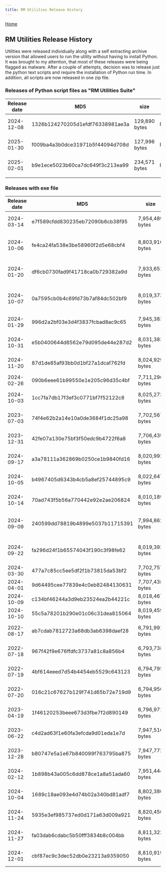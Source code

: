 ```yaml
---
title: RM Utilities Release History
---
```

[Home](https://richardotter.github.io)

## RM Utilities Release History

Utilities were released individually along with a self extracting archive version that allowed users to run the utility without having to install Python.
It was brought to my attention, that most of these releases were being flagged as malware.
After a couple of attempts, decision was to release just the python text scripts and require the installation of Python run time.
In addition, all scripts are now released in one zip file.

### Releases of Python script files as "RM Utilities Suite"

| Release date | MD5                              | size          | file name                     | path                                                                                                          |
| ------------ | -------------------------------- | ------------- | ----------------------------- | ------------------------------------------------------------------------------------------------------------- |
| 2024-12-08   | 1326b124270205d1efdf76338981ae3a | 129,890 bytes | RM Utilities Suite v1.0.0.zip | Releases\RM Utilities Suite\Release RM Utilities Suite v1.0.0 2024-12-08_203000\RM Utilities Suite v1.0.0.zip |
| 2025-01-30   | f009ba4a3b0dce31971b5f44094d708d | 127,996 bytes | RM Utilities Suite v1.0.1.zip | Releases\RM Utilities Suite\Release RM Utilities Suite v1.0.1 2025-01-30_230000\RM Utilities Suite v1.0.1.zip |
| 2025-02-01 | b9e1ece5023b60ca7dc649f3c213ea99 | 234,571 bytes | RM_Utilities_Suite_v1.0.2.zip | Releases\RM Utilities Suite\Release RM_Utilities_Suite_v1.0.2 2025-02-01_202626\RM_Utilities_Suite_v1.0.2.zip |
| | | | | |


### Releases with exe file

| Release date | MD5                              | size            | file name                           | path                                                                                                                            |
| ------------ | -------------------------------- | --------------- | ----------------------------------- | ------------------------------------------------------------------------------------------------------------------------------- |
| 2024-03-14   | e7f589cfdd830235eb72090b6cb38f95 | 7,954,489 bytes | ChangeSourceTemplate v1.0.0.zip     | Releases\ChangeSourceTemplate\Release ChangeSourceTemplate v1.0.0\ChangeSourceTemplate v1.0.0.zip                               |
| 2024-10-06   | fe4ca24fa538e3be58960f2d5e68cbf4 | 8,803,910 bytes | ChangeSourceTemplate v1.1.0.zip     | Releases\ChangeSourceTemplate\Release ChangeSourceTemplate v1.1.0 2024-10-06_152310\ChangeSourceTemplate v1.1.0.zip             |
| 2024-01-20   | df6cb0730fad9f41718ca0b729382a9d | 7,933,651 bytes | ChangeSrcForCitation v1.0.0.0.zip   | Releases\ChangeSrcForCitation\Release ChangeSrcForCitation v1.0.0.0\ChangeSrcForCitation v1.0.0.0.zip                           |
| 2024-10-07   | 0a7595cb0b4c69fd73b7af84dc502bf9 | 8,019,373 bytes | ChangeSrcForCitation v1.0.1.zip     | Releases\ChangeSrcForCitation\Release ChangeSrcForCitation v1.0.1 2024-10-07_173222\ChangeSrcForCitation v1.0.1.zip             |
| 2024-01-29   | 996d2a2bf03e3d4f3837fcbad8ac9c65 | 7,945,383 bytes | CitationSortOrder v1.0.0.0.zip      | Releases\CitationSortOrder\Release CitationSortOrder v1.0.0.0\CitationSortOrder v1.0.0.0.zip                                    |
| 2024-10-31   | e5b0400644d8562e79d095de44e287d2 | 8,031,383 bytes | CitationSortOrder v1.0.1.zip        | Releases\CitationSortOrder\Release CitationSortOrder v1.0.1 2024-10-31_105117\CitationSortOrder v1.0.1.zip                      |
| 2024-11-20   | 87d1de85af93bb0d1bf27a1dcaf762fd | 8,024,929 bytes | ColorFromGroup v1.0.0.zip           | Releases\ColorFromGroup\Release ColorFromGroup v1.0.0  2024-11-20_102150\ColorFromGroup v1.0.0.zip                              |
| 2024-02-26   | 090b6eee61b99550e1e205c96d35c4bf | 7,711,296 bytes | ConvertFact v1.0.0.zip              | Releases\ConvertFact\Release ConvertFact v1.0.0\ConvertFact v1.0.0.zip                                                          |
| 2024-10-03   | 1cc7fa7db17f3ef3c0771bf7f52122c8 | 8,025,273 bytes | ConvertFact v1.1.0.zip              | Releases\ConvertFact\Release ConvertFact v1.1.0 2024-10-03_165546\ConvertFact v1.1.0.zip                                        |
| 2023-07-03   | 74f4e62b2a14e10a0de3684f1dc25a98 | 7,702,567 bytes | GroupFromSQL v1.0.0.0.zip           | Releases\GroupFromSQL\Release GroupFromSQL v1.0.0.0\GroupFromSQL v1.0.0.0.zip                                                   |
| 2023-12-31   | 42fe07a130e75bf3f50edc9b4722f6a8 | 7,706,439 bytes | GroupFromSQL v1.1.0.0.zip           | Releases\GroupFromSQL\Release GroupFromSQL v1.1.0.0\GroupFromSQL v1.1.0.0.zip                                                   |
| 2024-09-17   | a3a78111a362869b0250ce1b9840fd16 | 8,020,992 bytes | GroupFromSQL v1.2.0.zip             | Releases\GroupFromSQL\Release GroupFromSQL v1.2.0 2024-09-17_190922\GroupFromSQL v1.2.0.zip                                     |
| 2024-10-05   | b4967405d6343b4cb5a8ef25744895c9 | 8,022,647 bytes | GroupFromSQL v1.3.0.zip             | Releases\GroupFromSQL\Release GroupFromSQL v1.3.0 2024-10-05_163936\GroupFromSQL v1.3.0.zip                                     |
| 2024-10-14   | 70ad743f5b56a770442e92e2ae206824 | 8,010,189 bytes | GroupFromSQL v1.3.1.zip             | Releases\GroupFromSQL\Release GroupFromSQL v1.3.1 2024-10-14_191321\GroupFromSQL v1.3.1.zip                                     |
| 2024-09-09   | 240599dd78819b4899e5037b11715391 | 7,994,862 bytes | ListCitationsForPersonID v1.0.0.zip | Releases\ListCitationsForPersonID\Release ListCitationsForPersonID v1.0.0 2024-09-09_184516\ListCitationsForPersonID v1.0.0.zip |
| 2024-09-22   | fa296d24f1b65574043f190c3f98fe62 | 8,019,393 bytes | ListCitationsForPersonID v1.1.0.zip | Releases\ListCitationsForPersonID\Release ListCitationsForPersonID v1.1.0 2024-09-22_111859\ListCitationsForPersonID v1.1.0.zip |
| 2024-03-30   | 477a7c85cc5ee5df2f1b73815da53bf2 | 7,702,757 bytes | RunSQL v0.9.1.zip                   | Releases\RunSQL\Release RunSQL v0.9.1\RunSQL v0.9.1.zip                                                                         |
| 2024-04-01   | 9d64495cee77839e4c0eb82484130631 | 7,707,438 bytes | RunSQL v1.0.0.zip                   | Releases\RunSQL\Release RunSQL v1.0.0 2024-04-01_143527\RunSQL v1.0.0.zip                                                       |
| 2024-10-09   | c134bf46244a3d9eb23524ea2b44221c | 8,018,467 bytes | RunSQL v1.1.0.zip                   | Releases\RunSQL\Release RunSQL v1.1.0 2024-10-09_131359\RunSQL v1.1.0.zip                                                       |
| 2024-10-10   | 55c5a78201b290e01c06c31dea815064 | 8,019,459 bytes | RunSQL v1.2.0.zip                   | Releases\RunSQL\Release RunSQL v1.2.0 2024-10-10_183831\RunSQL v1.2.0.zip                                                       |
| 2022-08-17   | ab7cdab7812723a68db3ab6398daef28 | 6,791,991 bytes | RM-TestExternalFiles v1.1.zip       | Releases\TestExternalFiles\Release TestExternalFiles v1.1.0.0\RM-TestExternalFiles v1.1.zip                                     |
| 2022-07-18   | 967f42f9e676ffdfc3737a81c8a856b4 | 6,793,738 bytes | TestExternalFiles v1.1.0.1.zip      | Releases\TestExternalFiles\Release TestExternalFiles v1.1.0.1\TestExternalFiles v1.1.0.1.zip                                    |
| 2022-07-19   | 4bf614eeed7d54b4454eb5529c643123 | 6,794,795 bytes | TestExternalFiles v1.2.0.0.zip      | Releases\TestExternalFiles\Release TestExternalFiles v1.2.0.0\TestExternalFiles v1.2.0.0.zip                                    |
| 2022-07-20   | 016c21c67627b129f741d65b72e719d9 | 6,794,950 bytes | TestExternalFiles v1.2.1.0.zip      | Releases\TestExternalFiles\Release TestExternalFiles v1.2.1.0\TestExternalFiles v1.2.1.0.zip                                    |
| 2023-04-19   | 1f46120253beee673d3fbe7f2d890149 | 6,796,971 bytes | TestExternalFiles v1.3.0.0.zip      | Releases\TestExternalFiles\Release TestExternalFiles v1.3.0.0\TestExternalFiles v1.3.0.0.zip                                    |
| 2023-06-22   | c4d2ad63f1e60fa3efcda9d01eda1e7d | 7,947,516 bytes | TestExternalFiles v1.4.0.0.zip      | Releases\TestExternalFiles\Release TestExternalFiles v1.4.0.0\TestExternalFiles v1.4.0.0.zip                                    |
| 2023-12-28   | b80747e5a1e67b840099f763795ba875 | 7,947,772 bytes | TestExternalFiles v1.5.0.0.zip      | Releases\TestExternalFiles\Release TestExternalFiles v1.5.0.0\TestExternalFiles v1.5.0.0.zip                                    |
| 2024-02-12   | 1b898b43a005c6dd878ce1a8a51ada60 | 7,951,444 bytes | TestExternalFiles v1.6.0.0.zip      | Releases\TestExternalFiles\Release TestExternalFiles v1.6.0.0\TestExternalFiles v1.6.0.0.zip                                    |
| 2024-10-04   | 1689c18ae093e4d74b02a340bd81adf7 | 8,802,380 bytes | TestExternalFiles v1.7.0.zip        | Releases\TestExternalFiles\Release TestExternalFiles v1.7.0 2024-10-04_154404\TestExternalFiles v1.7.0.zip                      |
| 2024-11-24   | 5935e3ef985737ed0d171a63d009a921 | 8,820,450 bytes | TestExternalFiles v1.8.0.zip        | Releases\TestExternalFiles\Release TestExternalFiles v1.8.0  2024-11-24_205721\TestExternalFiles v1.8.0.zip                     |
| 2024-11-27   | fa03dab6cdabc5b50fff3834b8c004bb | 8,811,322 bytes | TestExternalFiles v1.8.1.zip        | Releases\TestExternalFiles\Release TestExternalFiles v1.8.1  2024-11-27_144155\TestExternalFiles v1.8.1.zip                     |
| 2024-12-01   | cbf87ec9c3dec52db0e23213a9359050 | 8,810,919 bytes | TestExternalFiles v1.8.2.zip        | Releases\TestExternalFiles\Release TestExternalFiles v1.8.2  2024-12-01_132156\TestExternalFiles v1.8.2.zip                     |


